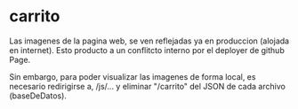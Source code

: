 # carrito

Las imagenes de la pagina web, se ven reflejadas ya en produccion (alojada en internet).
Esto producto a un conflitcto interno por el deployer de github Page.

Sin embargo, para poder visualizar las imagenes de forma local, es necesario redirigirse a,
/js/... y eliminar "/carrito" del JSON de cada archivo (baseDeDatos).

